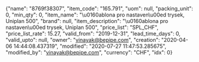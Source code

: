 {"name": "8769f38307", "item_code": "165.791", "uom": null, "packing_unit": 0, "min_qty": 0, "item_name": "\u0160ablona pro nastaven\u00ed trysek, Uniplan 500", "brand": null, "item_description": "\u0160ablona pro nastaven\u00ed trysek, Uniplan 500", "price_list": "SPL_CHF", "price_list_rate": 15.27, "valid_from": "2019-12-31", "lead_time_days": 0, "valid_upto": null, "owner": "vinayak@bepipe.com", "creation": "2020-04-06 14:44:08.437319", "modified": "2020-07-27 11:47:53.285675", "modified_by": "vinayak@bepipe.com", "currency": "CHF", "idx": 0}